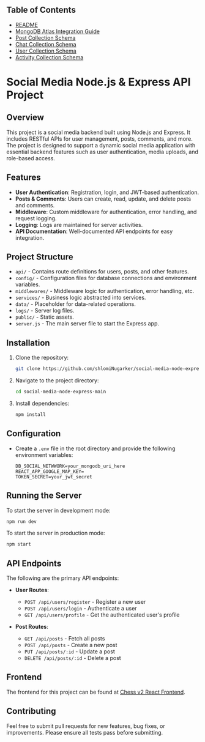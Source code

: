 ## Table of Contents

- [README](README.md)
- [MongoDB Atlas Integration Guide](DATABASE.md)
- [Post Collection Schema](POST.md)
- [Chat Collection Schema](CHAT.md)
- [User Collection Schema](USER.md)
- [Activity Collection Schema](ACTIVITY.md)

# Social Media Node.js & Express API Project

## Overview

This project is a social media backend built using Node.js and Express. It includes RESTful APIs for user management, posts, comments, and more. The project is designed to support a dynamic social media application with essential backend features such as user authentication, media uploads, and role-based access.

## Features

- **User Authentication**: Registration, login, and JWT-based authentication.
- **Posts & Comments**: Users can create, read, update, and delete posts and comments.
- **Middleware**: Custom middleware for authentication, error handling, and request logging.
- **Logging**: Logs are maintained for server activities.
- **API Documentation**: Well-documented API endpoints for easy integration.

## Project Structure

- `api/` - Contains route definitions for users, posts, and other features.
- `config/` - Configuration files for database connections and environment variables.
- `middlewares/` - Middleware logic for authentication, error handling, etc.
- `services/` - Business logic abstracted into services.
- `data/` - Placeholder for data-related operations.
- `logs/` - Server log files.
- `public/` - Static assets.
- `server.js` - The main server file to start the Express app.

## Installation

1. Clone the repository:

   ```sh
   git clone https://github.com/shlomiNugarker/social-media-node-express.git
   ```

2. Navigate to the project directory:

   ```sh
   cd social-media-node-express-main
   ```

3. Install dependencies:
   ```sh
   npm install
   ```

## Configuration

- Create a `.env` file in the root directory and provide the following environment variables:

  ```env
  DB_SOCIAL_NETWWORK=your_mongodb_uri_here
  REACT_APP_GOOGLE_MAP_KEY=
  TOKEN_SECRET=your_jwt_secret

  ```

## Running the Server

To start the server in development mode:

```sh
npm run dev
```

To start the server in production mode:

```sh
npm start
```

## API Endpoints

The following are the primary API endpoints:

- **User Routes**:

  - `POST /api/users/register` - Register a new user
  - `POST /api/users/login` - Authenticate a user
  - `GET /api/users/profile` - Get the authenticated user's profile

- **Post Routes**:
  - `GET /api/posts` - Fetch all posts
  - `POST /api/posts` - Create a new post
  - `PUT /api/posts/:id` - Update a post
  - `DELETE /api/posts/:id` - Delete a post

## Frontend

The frontend for this project can be found at [Chess v2 React Frontend](https://github.com/shlomiNugarker/chess-v2-react).

## Contributing

Feel free to submit pull requests for new features, bug fixes, or improvements. Please ensure all tests pass before submitting.
